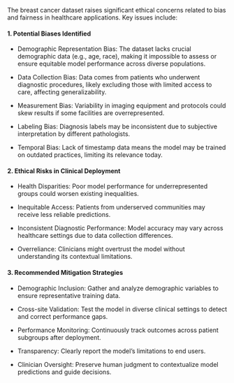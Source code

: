 The breast cancer dataset raises significant ethical concerns related to bias and fairness in healthcare applications. Key issues include:

#### 1. Potential Biases Identified

- Demographic Representation Bias: The dataset lacks crucial demographic data (e.g., age, race), making it impossible to assess or ensure equitable model performance across diverse populations.

- Data Collection Bias: Data comes from patients who underwent diagnostic procedures, likely excluding those with limited access to care, affecting generalizability.

- Measurement Bias: Variability in imaging equipment and protocols could skew results if some facilities are overrepresented.

- Labeling Bias: Diagnosis labels may be inconsistent due to subjective interpretation by different pathologists.

- Temporal Bias: Lack of timestamp data means the model may be trained on outdated practices, limiting its relevance today.

#### 2. Ethical Risks in Clinical Deployment

- Health Disparities: Poor model performance for underrepresented groups could worsen existing inequalities.

- Inequitable Access: Patients from underserved communities may receive less reliable predictions.

- Inconsistent Diagnostic Performance: Model accuracy may vary across healthcare settings due to data collection differences.

- Overreliance: Clinicians might overtrust the model without understanding its contextual limitations.

#### 3. Recommended Mitigation Strategies

- Demographic Inclusion: Gather and analyze demographic variables to ensure representative training data.

- Cross-site Validation: Test the model in diverse clinical settings to detect and correct performance gaps.

- Performance Monitoring: Continuously track outcomes across patient subgroups after deployment.

- Transparency: Clearly report the model’s limitations to end users.

- Clinician Oversight: Preserve human judgment to contextualize model predictions and guide decisions.

